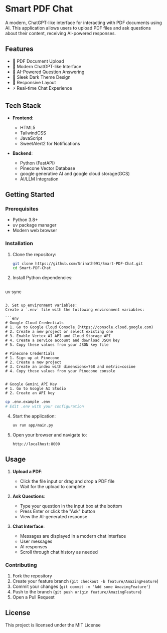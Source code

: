 # Smart PDF Chat

A modern, ChatGPT-like interface for interacting with PDF documents using AI. This application allows users to upload PDF files and ask questions about their content, receiving AI-powered responses.

## Features

- 📄 PDF Document Upload
- 💬 Modern ChatGPT-like Interface
- 🤖 AI-Powered Question Answering
- 🎨 Sleek Dark Theme Design
- 📱 Responsive Layout
- ⚡ Real-time Chat Experience

## Tech Stack

- **Frontend**:
  - HTML5
  - TailwindCSS
  - JavaScript 
  - SweetAlert2 for Notifications

- **Backend**:
  - Python (FastAPI)
  - Pinecone Vector Database 
  - google generative AI and google cloud storage(GCS)
  - AI/LLM Integration

## Getting Started

### Prerequisites

- Python 3.8+
- uv package manager
- Modern web browser

### Installation

1. Clone the repository:
   ```bash
   git clone https://github.com/Srinath991/Smart-PDF-Chat.git
   cd Smart-PDF-Chat
   ```

2. Install Python dependencies:
   ```bash
  uv sync
   ```

3. Set up environment variables:
   Create a `.env` file with the following environment variables:

   ```env
   # Google Cloud Credentials
   # 1. Go to Google Cloud Console (https://console.cloud.google.com)
   # 2. Create a new project or select existing one
   # 3. Enable Vertex AI API and Cloud Storage API
   # 4. Create a service account and download JSON key
   # 5. Copy these values from your JSON key file

   # Pinecone Credentials
   # 1. Sign up at Pinecone 
   # 2. Create a new project
   # 3. Create an index with dimensions=768 and metric=cosine 
   # 4. Copy these values from your Pinecone console


   # Google Gemini API Key
   # 1. Go to Google AI Studio 
   # 2. Create an API key
   ```

   ```bash
   cp .env.example .env
   # Edit .env with your configuration
   ```

4. Start the application:
   ```bash
   uv run app/main.py
   ```

5. Open your browser and navigate to:
   ```
   http://localhost:8000
   ```

## Usage

1. **Upload a PDF**:
   - Click the file input or drag and drop a PDF file
   - Wait for the upload to complete

2. **Ask Questions**:
   - Type your question in the input box at the bottom
   - Press Enter or click the "Ask" button
   - View the AI-generated response

3. **Chat Interface**:
   - Messages are displayed in a modern chat interface
   - User messages 
   - AI responses 
   - Scroll through chat history as needed


### Contributing

1. Fork the repository
2. Create your feature branch (`git checkout -b feature/AmazingFeature`)
3. Commit your changes (`git commit -m 'Add some AmazingFeature'`)
4. Push to the branch (`git push origin feature/AmazingFeature`)
5. Open a Pull Request

## License

This project is licensed under the MIT License
